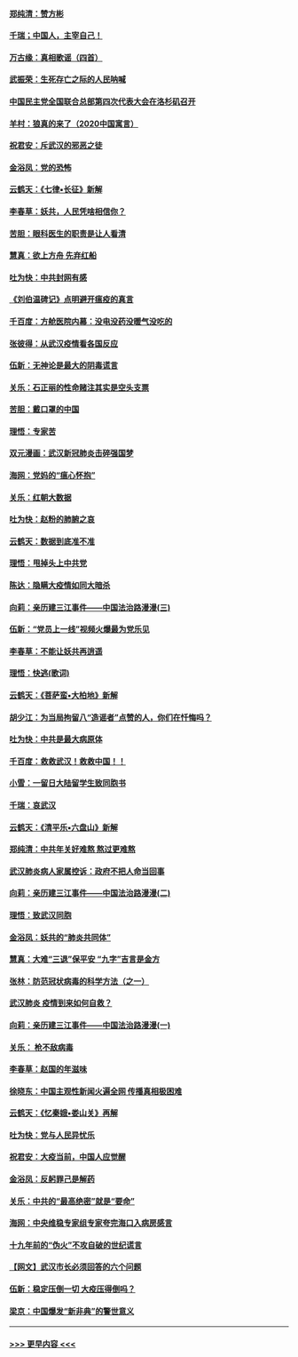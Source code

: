 #### [郑纯清：赞方彬](../pages/nsc993/n11856803.md?t=02101631) 
#### [千瑞；中国人，主宰自己！](../pages/nsc993/n11856793.md?t=02101631) 
#### [万古缘：真相歌谣（四首）](../pages/nsc993/n11856263.md?t=02101631) 
#### [武振荣：生死存亡之际的人民呐喊](../pages/nsc993/n11856256.md?t=02101631) 
#### [中国民主党全国联合总部第四次代表大会在洛杉矶召开](../pages/nsc993/n11856344.md?t=02101631) 
#### [羊村：狼真的来了（2020中国寓言）](../pages/nsc993/n11856229.md?t=02101631) 
#### [祝君安：斥武汉的邪恶之徒](../pages/nsc993/n11855861.md?t=02101631) 
#### [金浴凤：党的恐怖](../pages/nsc993/n11855849.md?t=02101631) 
#### [云鹤天：《七律▪长征》新解](../pages/nsc993/n11855479.md?t=02101631) 
#### [李春草：妖共，人民凭啥相信你？](../pages/nsc993/n11855196.md?t=02101631) 
#### [苦胆：眼科医生的职责是让人看清](../pages/nsc993/n11853840.md?t=02101631) 
#### [慧真：欲上方舟 先弃红船](../pages/nsc993/n11853483.md?t=02101631) 
#### [吐为快：中共封网有感](../pages/nsc993/n11852575.md?t=02101631) 
#### [《刘伯温碑记》点明避开瘟疫的真言](../pages/nsc993/n11852128.md?t=02101631) 
#### [千百度：方舱医院内幕：没电没药没暖气没吃的](../pages/nsc993/n11850211.md?t=02101631) 
#### [张彼得：从武汉疫情看各国反应](../pages/nsc993/n11850102.md?t=02101631) 
#### [伍新：无神论是最大的阴毒谎言](../pages/nsc993/n11846129.md?t=02101631) 
#### [关乐：石正丽的性命赌注其实是空头支票](../pages/nsc993/n11846109.md?t=02101631) 
#### [苦胆：戴口罩的中国](../pages/nsc993/n11845576.md?t=02101631) 
#### [理悟：专家苦](../pages/nsc993/n11845564.md?t=02101631) 
#### [双元漫画：武汉新冠肺炎击碎强国梦](../pages/nsc993/n11843320.md?t=02101631) 
#### [海网：党妈的“瘟心怀抱”](../pages/nsc993/n11840740.md?t=02101631) 
#### [关乐：红朝大数据](../pages/nsc993/n11840675.md?t=02101631) 
#### [吐为快：赵粉的肺腑之哀](../pages/nsc993/n11840618.md?t=02101631) 
#### [云鹤天：数据到底准不准](../pages/nsc993/n11840325.md?t=02101631) 
#### [理悟：甩掉头上中共党](../pages/nsc993/n11838826.md?t=02101631) 
#### [陈达：隐瞒大疫情如同大暗杀](../pages/nsc993/n11838771.md?t=02101631) 
#### [向莉：亲历建三江事件——中国法治路漫漫(三)](../pages/nsc993/n11831825.md?t=02101631) 
#### [伍新：“党员上一线”视频火爆最为党乐见](../pages/nsc993/n11838200.md?t=02101631) 
#### [李春草：不能让妖共再逍遥](../pages/nsc993/n11838102.md?t=02101631) 
#### [理悟：快逃(歌词)](../pages/nsc993/n11838083.md?t=02101631) 
#### [云鹤天：《菩萨蛮▪大柏地》新解](../pages/nsc993/n11838059.md?t=02101631) 
#### [胡少江：为当局拘留八“造谣者”点赞的人，你们在忏悔吗？](../pages/nsc993/n11836801.md?t=02101631) 
#### [吐为快：中共是最大病原体](../pages/nsc993/n11836748.md?t=02101631) 
#### [千百度：救救武汉！救救中国！！](../pages/nsc993/n11836145.md?t=02101631) 
#### [小雪：一留日大陆留学生致同胞书](../pages/nsc993/n11834624.md?t=02101631) 
#### [千瑞：哀武汉](../pages/nsc993/n11833647.md?t=02101631) 
#### [云鹤天：《清平乐▪六盘山》新解](../pages/nsc993/n11833611.md?t=02101631) 
#### [郑纯清：中共年关好难熬 熬过更难熬](../pages/nsc993/n11833489.md?t=02101631) 
#### [武汉肺炎病人家属控诉：政府不把人命当回事](../pages/nsc993/n11833205.md?t=02101631) 
#### [向莉：亲历建三江事件——中国法治路漫漫(二)](../pages/nsc993/n11829102.md?t=02101631) 
#### [理悟：致武汉同胞](../pages/nsc993/n11831522.md?t=02101631) 
#### [金浴凤：妖共的“肺炎共同体”](../pages/nsc993/n11829448.md?t=02101631) 
#### [慧真：大难“三退”保平安 “九字”吉言是金方](../pages/nsc993/n11829501.md?t=02101631) 
#### [张林：防范冠状病毒的科学方法（之一）](../pages/nsc993/n11828618.md?t=02101631) 
#### [武汉肺炎 疫情到来如何自救？](../pages/nsc993/n11827632.md?t=02101631) 
#### [向莉：亲历建三江事件——中国法治路漫漫(一)](../pages/nsc993/n11827190.md?t=02101631) 
#### [关乐： 枪不敌病毒](../pages/nsc993/n11826746.md?t=02101631) 
#### [李春草：赵国的年滋味](../pages/nsc993/n11826321.md?t=02101631) 
#### [徐晓东：中国主观性新闻火遍全网 传播真相极困难](../pages/nsc993/n11826508.md?t=02101631) 
#### [云鹤天：《忆秦娥▪娄山关》再解](../pages/nsc993/n11824682.md?t=02101631) 
#### [吐为快：党与人民异忧乐](../pages/nsc993/n11824660.md?t=02101631) 
#### [祝君安：大疫当前，中国人应觉醒](../pages/nsc993/n11821946.md?t=02101631) 
#### [金浴凤：反躬罪己是解药](../pages/nsc993/n11820280.md?t=02101631) 
#### [关乐：中共的“最高绝密”就是“要命”](../pages/nsc993/n11816946.md?t=02101631) 
#### [海网：中央维稳专家组专家夸完海口入病房感言](../pages/nsc993/n11815138.md?t=02101631) 
#### [十九年前的“伪火”不攻自破的世纪谎言](../pages/nsc993/n11813238.md?t=02101631) 
#### [【网文】武汉市长必须回答的六个问题](../pages/nsc993/n11813848.md?t=02101631) 
#### [伍新：稳定压倒一切 大疫压得倒吗？](../pages/nsc993/n11812634.md?t=02101631) 
#### [梁京：中国爆发“新非典”的警世意义](../pages/nsc993/n11812554.md?t=02101631) 

----
#### [ >>> 更早内容 <<< ](../indexes/nsc993-earlier.md)
